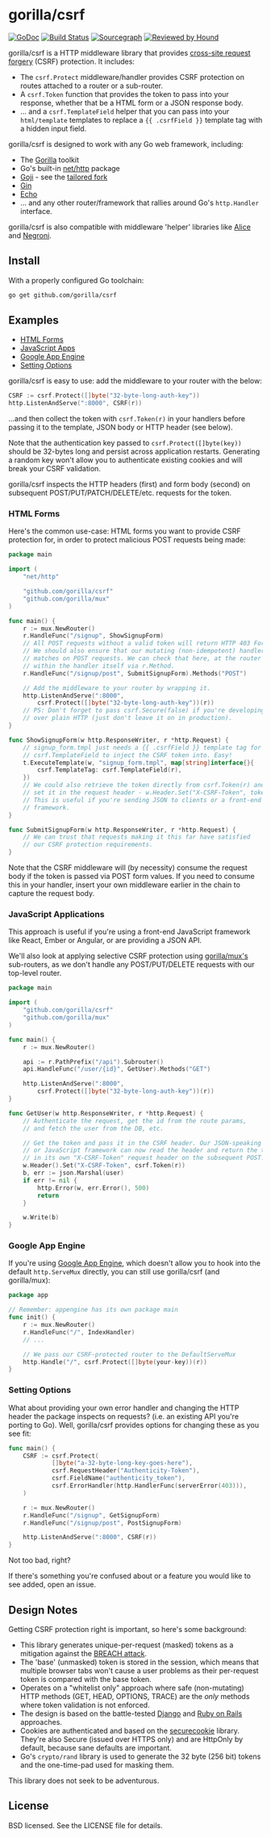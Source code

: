 # gorilla/csrf

[![GoDoc](https://godoc.org/github.com/gorilla/csrf?status.svg)](https://godoc.org/github.com/gorilla/csrf) [![Build Status](https://travis-ci.org/gorilla/csrf.svg?branch=master)](https://travis-ci.org/gorilla/csrf) [![Sourcegraph](https://sourcegraph.com/github.com/gorilla/csrf/-/badge.svg)](https://sourcegraph.com/github.com/gorilla/csrf?badge) [![Reviewed by Hound](https://img.shields.io/badge/Reviewed_by-Hound-8E64B0.svg)](https://houndci.com)

gorilla/csrf is a HTTP middleware library that provides [cross-site request
forgery](http://blog.codinghorror.com/preventing-csrf-and-xsrf-attacks/) (CSRF)
protection. It includes:

- The `csrf.Protect` middleware/handler provides CSRF protection on routes
  attached to a router or a sub-router.
- A `csrf.Token` function that provides the token to pass into your response,
  whether that be a HTML form or a JSON response body.
- ... and a `csrf.TemplateField` helper that you can pass into your `html/template`
  templates to replace a `{{ .csrfField }}` template tag with a hidden input
  field.

gorilla/csrf is designed to work with any Go web framework, including:

- The [Gorilla](https://www.gorillatoolkit.org/) toolkit
- Go's built-in [net/http](http://golang.org/pkg/net/http/) package
- [Goji](https://goji.io) - see the [tailored fork](https://github.com/goji/csrf)
- [Gin](https://github.com/gin-gonic/gin)
- [Echo](https://github.com/labstack/echo)
- ... and any other router/framework that rallies around Go's `http.Handler` interface.

gorilla/csrf is also compatible with middleware 'helper' libraries like
[Alice](https://github.com/justinas/alice) and [Negroni](https://github.com/codegangsta/negroni).

## Install

With a properly configured Go toolchain:

```sh
go get github.com/gorilla/csrf
```

## Examples

- [HTML Forms](#html-forms)
- [JavaScript Apps](#javascript-applications)
- [Google App Engine](#google-app-engine)
- [Setting Options](#setting-options)

gorilla/csrf is easy to use: add the middleware to your router with
the below:

```go
CSRF := csrf.Protect([]byte("32-byte-long-auth-key"))
http.ListenAndServe(":8000", CSRF(r))
```

...and then collect the token with `csrf.Token(r)` in your handlers before
passing it to the template, JSON body or HTTP header (see below).

Note that the authentication key passed to `csrf.Protect([]byte(key))` should be
32-bytes long and persist across application restarts. Generating a random key
won't allow you to authenticate existing cookies and will break your CSRF
validation.

gorilla/csrf inspects the HTTP headers (first) and form body (second) on
subsequent POST/PUT/PATCH/DELETE/etc. requests for the token.

### HTML Forms

Here's the common use-case: HTML forms you want to provide CSRF protection for,
in order to protect malicious POST requests being made:

```go
package main

import (
    "net/http"

    "github.com/gorilla/csrf"
    "github.com/gorilla/mux"
)

func main() {
    r := mux.NewRouter()
    r.HandleFunc("/signup", ShowSignupForm)
    // All POST requests without a valid token will return HTTP 403 Forbidden.
    // We should also ensure that our mutating (non-idempotent) handler only
    // matches on POST requests. We can check that here, at the router level, or
    // within the handler itself via r.Method.
    r.HandleFunc("/signup/post", SubmitSignupForm).Methods("POST")

    // Add the middleware to your router by wrapping it.
    http.ListenAndServe(":8000",
        csrf.Protect([]byte("32-byte-long-auth-key"))(r))
    // PS: Don't forget to pass csrf.Secure(false) if you're developing locally
    // over plain HTTP (just don't leave it on in production).
}

func ShowSignupForm(w http.ResponseWriter, r *http.Request) {
    // signup_form.tmpl just needs a {{ .csrfField }} template tag for
    // csrf.TemplateField to inject the CSRF token into. Easy!
    t.ExecuteTemplate(w, "signup_form.tmpl", map[string]interface{}{
        csrf.TemplateTag: csrf.TemplateField(r),
    })
    // We could also retrieve the token directly from csrf.Token(r) and
    // set it in the request header - w.Header.Set("X-CSRF-Token", token)
    // This is useful if you're sending JSON to clients or a front-end JavaScript
    // framework.
}

func SubmitSignupForm(w http.ResponseWriter, r *http.Request) {
    // We can trust that requests making it this far have satisfied
    // our CSRF protection requirements.
}
```

Note that the CSRF middleware will (by necessity) consume the request body if the
token is passed via POST form values. If you need to consume this in your
handler, insert your own middleware earlier in the chain to capture the request
body.

### JavaScript Applications

This approach is useful if you're using a front-end JavaScript framework like
React, Ember or Angular, or are providing a JSON API.

We'll also look at applying selective CSRF protection using
[gorilla/mux's](https://www.gorillatoolkit.org/pkg/mux) sub-routers,
as we don't handle any POST/PUT/DELETE requests with our top-level router.

```go
package main

import (
    "github.com/gorilla/csrf"
    "github.com/gorilla/mux"
)

func main() {
    r := mux.NewRouter()

    api := r.PathPrefix("/api").Subrouter()
    api.HandleFunc("/user/{id}", GetUser).Methods("GET")

    http.ListenAndServe(":8000",
        csrf.Protect([]byte("32-byte-long-auth-key"))(r))
}

func GetUser(w http.ResponseWriter, r *http.Request) {
    // Authenticate the request, get the id from the route params,
    // and fetch the user from the DB, etc.

    // Get the token and pass it in the CSRF header. Our JSON-speaking client
    // or JavaScript framework can now read the header and return the token in
    // in its own "X-CSRF-Token" request header on the subsequent POST.
    w.Header().Set("X-CSRF-Token", csrf.Token(r))
    b, err := json.Marshal(user)
    if err != nil {
        http.Error(w, err.Error(), 500)
        return
    }

    w.Write(b)
}
```

### Google App Engine

If you're using [Google App
Engine](https://cloud.google.com/appengine/docs/go/how-requests-are-handled#Go_Requests_and_HTTP),
which doesn't allow you to hook into the default `http.ServeMux` directly,
you can still use gorilla/csrf (and gorilla/mux):

```go
package app

// Remember: appengine has its own package main
func init() {
    r := mux.NewRouter()
    r.HandleFunc("/", IndexHandler)
    // ...

    // We pass our CSRF-protected router to the DefaultServeMux
    http.Handle("/", csrf.Protect([]byte(your-key))(r))
}
```

### Setting Options

What about providing your own error handler and changing the HTTP header the
package inspects on requests? (i.e. an existing API you're porting to Go). Well,
gorilla/csrf provides options for changing these as you see fit:

```go
func main() {
    CSRF := csrf.Protect(
            []byte("a-32-byte-long-key-goes-here"),
            csrf.RequestHeader("Authenticity-Token"),
            csrf.FieldName("authenticity_token"),
            csrf.ErrorHandler(http.HandlerFunc(serverError(403))),
    )

    r := mux.NewRouter()
    r.HandleFunc("/signup", GetSignupForm)
    r.HandleFunc("/signup/post", PostSignupForm)

    http.ListenAndServe(":8000", CSRF(r))
}
```

Not too bad, right?

If there's something you're confused about or a feature you would like to see
added, open an issue.

## Design Notes

Getting CSRF protection right is important, so here's some background:

- This library generates unique-per-request (masked) tokens as a mitigation
  against the [BREACH attack](http://breachattack.com/).
- The 'base' (unmasked) token is stored in the session, which means that
  multiple browser tabs won't cause a user problems as their per-request token
  is compared with the base token.
- Operates on a "whitelist only" approach where safe (non-mutating) HTTP methods
  (GET, HEAD, OPTIONS, TRACE) are the _only_ methods where token validation is not
  enforced.
- The design is based on the battle-tested
  [Django](https://docs.djangoproject.com/en/1.8/ref/csrf/) and [Ruby on
  Rails](http://api.rubyonrails.org/classes/ActionController/RequestForgeryProtection.html)
  approaches.
- Cookies are authenticated and based on the [securecookie](https://github.com/gorilla/securecookie)
  library. They're also Secure (issued over HTTPS only) and are HttpOnly
  by default, because sane defaults are important.
- Go's `crypto/rand` library is used to generate the 32 byte (256 bit) tokens
  and the one-time-pad used for masking them.

This library does not seek to be adventurous.

## License

BSD licensed. See the LICENSE file for details.
